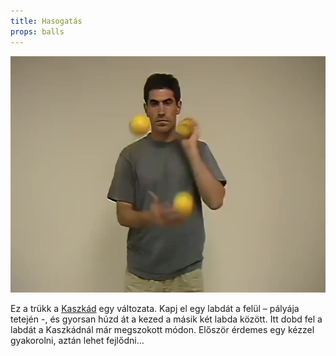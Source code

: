 ```yaml
---
title: Hasogatás
props: balls
---
```


![Hasogatás](site/videos/poster/chops.jpg)

Ez a trükk a [Kaszkád](site/hu/kaszkad/README.md) egy változata. Kapj el egy labdát a felül – pályája tetején -, és gyorsan húzd át a kezed a másik két labda között. Itt dobd fel a labdát a Kaszkádnál már megszokott módon. Először érdemes egy kézzel gyakorolni, aztán lehet fejlődni…


